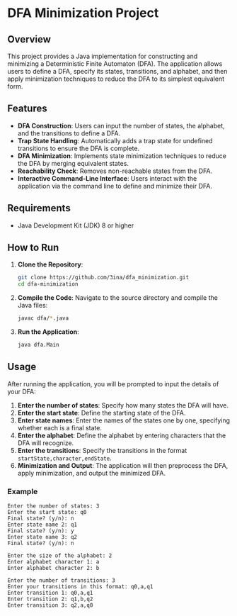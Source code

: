 # DFA Minimization Project

## Overview

This project provides a Java implementation for constructing and minimizing a Deterministic Finite Automaton (DFA). The application allows users to define a DFA, specify its states, transitions, and alphabet, and then apply minimization techniques to reduce the DFA to its simplest equivalent form.

## Features

- **DFA Construction**: Users can input the number of states, the alphabet, and the transitions to define a DFA.
- **Trap State Handling**: Automatically adds a trap state for undefined transitions to ensure the DFA is complete.
- **DFA Minimization**: Implements state minimization techniques to reduce the DFA by merging equivalent states.
- **Reachability Check**: Removes non-reachable states from the DFA.
- **Interactive Command-Line Interface**: Users interact with the application via the command line to define and minimize their DFA.

## Requirements

- Java Development Kit (JDK) 8 or higher

## How to Run

1. **Clone the Repository**:
    ```bash
    git clone https://github.com/3ina/dfa_minimization.git
    cd dfa-minimization
    ```

2. **Compile the Code**:
    Navigate to the source directory and compile the Java files:
    ```bash
    javac dfa/*.java
    ```

3. **Run the Application**:
    ```bash
    java dfa.Main
    ```

## Usage

After running the application, you will be prompted to input the details of your DFA:

1. **Enter the number of states**: Specify how many states the DFA will have.
2. **Enter the start state**: Define the starting state of the DFA.
3. **Enter state names**: Enter the names of the states one by one, specifying whether each is a final state.
4. **Enter the alphabet**: Define the alphabet by entering characters that the DFA will recognize.
5. **Enter the transitions**: Specify the transitions in the format `startState,character,endState`.
6. **Minimization and Output**: The application will then preprocess the DFA, apply minimization, and output the minimized DFA.

### Example

```plaintext
Enter the number of states: 3
Enter the start state: q0
Final state? (y/n): n
Enter state name 2: q1
Final state? (y/n): y
Enter state name 3: q2
Final state? (y/n): n

Enter the size of the alphabet: 2
Enter alphabet character 1: a
Enter alphabet character 2: b

Enter the number of transitions: 3
Enter your transitions in this format: q0,a,q1
Enter transition 1: q0,a,q1
Enter transition 2: q1,b,q2
Enter transition 3: q2,a,q0
